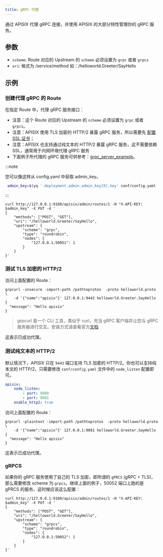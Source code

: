 ```yaml
---
title: gRPC 代理
---
```


<!--
#
# Licensed to the Apache Software Foundation (ASF) under one or more
# contributor license agreements.  See the NOTICE file distributed with
# this work for additional information regarding copyright ownership.
# The ASF licenses this file to You under the Apache License, Version 2.0
# (the "License"); you may not use this file except in compliance with
# the License.  You may obtain a copy of the License at
#
#     http://www.apache.org/licenses/LICENSE-2.0
#
# Unless required by applicable law or agreed to in writing, software
# distributed under the License is distributed on an "AS IS" BASIS,
# WITHOUT WARRANTIES OR CONDITIONS OF ANY KIND, either express or implied.
# See the License for the specific language governing permissions and
# limitations under the License.
#
-->

通过 APISIX 代理 gRPC 连接，并使用 APISIX 的大部分特性管理你的 gRPC 服务。

## 参数

* `scheme`: Route 对应的 Upstream 的 `scheme` 必须设置为 `grpc` 或者 `grpcs`
* `uri`: 格式为 /service/method 如：/helloworld.Greeter/SayHello

## 示例

### 创建代理 gRPC 的 Route

在指定 Route 中，代理 gRPC 服务接口：

* 注意：这个 Route 对应的 Upstream 的 `scheme` 必须设置为 `grpc` 或者 `grpcs`。
* 注意：APISIX 使用 TLS 加密的 HTTP/2 暴露 gRPC 服务，所以需要先 [配置 SSL 证书](certificate.md)；
* 注意：APISIX 也支持通过纯文本的 HTTP/2 暴露 gRPC 服务，这不需要依赖 SSL，通常用于内网环境代理 gRPC 服务
* 下面例子所代理的 gRPC 服务可供参考：[grpc_server_example](https://github.com/api7/grpc_server_example)。

:::note

您可以像这样从 config.yaml 中获取 admin_key。

```bash
 admin_key=$(yq '.deployment.admin.admin_key[0].key' conf/config.yaml | sed 's/"//g')
```

:::

```shell
curl http://127.0.0.1:9180/apisix/admin/routes/1 -H "X-API-KEY: $admin_key" -X PUT -d '
{
    "methods": ["POST", "GET"],
    "uri": "/helloworld.Greeter/SayHello",
    "upstream": {
        "scheme": "grpc",
        "type": "roundrobin",
        "nodes": {
            "127.0.0.1:50051": 1
        }
    }
}'
```

### 测试 TLS 加密的 HTTP/2

访问上面配置的 Route：

```shell
grpcurl -insecure -import-path /pathtoprotos  -proto helloworld.proto  \
    -d '{"name":"apisix"}' 127.0.0.1:9443 helloworld.Greeter.SayHello
{
  "message": "Hello apisix"
}
```

> grpcurl 是一个 CLI 工具，类似于 curl，充当 gRPC 客户端并让您与 gRPC 服务器进行交互。安装方式请查看官方[文档](https://github.com/fullstorydev/grpcurl#installation)

这表示已成功代理。

### 测试纯文本的 HTTP/2

默认情况下，APISIX 只在 `9443` 端口支持 TLS 加密的 HTTP/2。你也可以支持纯本文的 HTTP/2，只需要修改 `conf/config.yaml` 文件中的 `node_listen` 配置即可。

```yaml
apisix:
    node_listen:
        - port: 9080
        - port: 9081
    enable_http2: true
```

访问上面配置的 Route：

```shell
grpcurl -plaintext -import-path /pathtoprotos  -proto helloworld.proto  \
    -d '{"name":"apisix"}' 127.0.0.1:9081 helloworld.Greeter.SayHello
{
  "message": "Hello apisix"
}
```

这表示已成功代理。

### gRPCS

如果你的 gRPC 服务使用了自己的 TLS 加密，即所谓的 `gPRCS` (gRPC + TLS)，那么需要修改 scheme 为 `grpcs`。继续上面的例子，50052 端口上跑的是 gPRCS 的服务，这时候应该这么配置：

```shell
curl http://127.0.0.1:9180/apisix/admin/routes/1 -H "X-API-KEY: $admin_key" -X PUT -d '
{
    "methods": ["POST", "GET"],
    "uri": "/helloworld.Greeter/SayHello",
    "upstream": {
        "scheme": "grpcs",
        "type": "roundrobin",
        "nodes": {
            "127.0.0.1:50052": 1
        }
    }
}'
```
